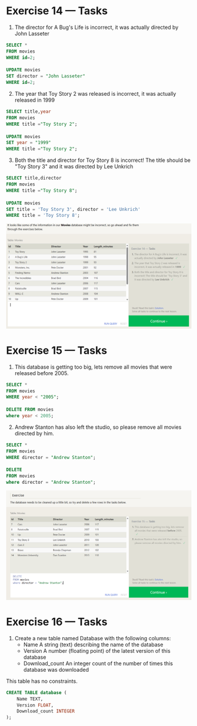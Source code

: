 # Exercise 14 — Tasks

1. The director for A Bug's Life is incorrect, it was actually directed by John Lasseter

```sql
SELECT *
FROM movies
WHERE id=2;

UPDATE movies
SET director = "John Lasseter"
WHERE id=2;
```

2. The year that Toy Story 2 was released is incorrect, it was actually released in 1999

```sql
SELECT title,year
FROM movies
WHERE title ="Toy Story 2";

UPDATE movies
SET year = "1999"
WHERE title ="Toy Story 2";
```

3. Both the title and director for Toy Story 8 is incorrect! The title should be "Toy Story 3" and it was directed by Lee Unkrich

```sql
SELECT title,director
FROM movies
WHERE title ="Toy Story 8";

UPDATE movies
SET title = 'Toy Story 3', director = 'Lee Unkrich'
WHERE title = 'Toy Story 8';
```

![alt text](image.png)

# Exercise 15 — Tasks

1. This database is getting too big, lets remove all movies that were released before 2005.

```sql
SELECT *
FROM movies
WHERE year < "2005";

DELETE FROM movies
where year < 2005;
```

2. Andrew Stanton has also left the studio, so please remove all movies directed by him.

```sql
SELECT *
FROM movies
WHERE director = "Andrew Stanton";

DELETE
FROM movies
where director = "Andrew Stanton";
```

![alt text](image-1.png)

# Exercise 16 — Tasks

1. Create a new table named Database with the following columns:
   - Name A string (text) describing the name of the database
   - Version A number (floating point) of the latest version of this database
   - Download_count An integer count of the number of times this database was downloaded

This table has no constraints.

```sql
CREATE TABLE database (
    Name TEXT,
    Version FLOAT,
    Download_count INTEGER
);
```

